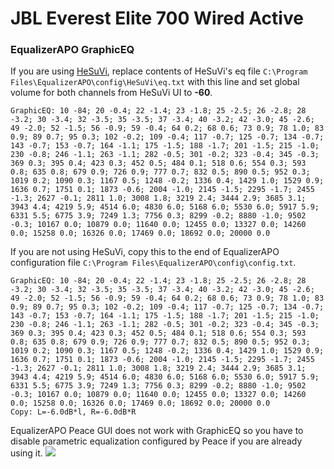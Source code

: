 # JBL Everest Elite 700 Wired Active
### EqualizerAPO GraphicEQ
If you are using [HeSuVi](https://sourceforge.net/projects/hesuvi/), replace contents of HeSuVi's eq file `C:\Program Files\EqualizerAPO\config\HeSuVi\eq.txt` with this line and set global volume for both channels from HeSuVi UI to **-60**.
```
GraphicEQ: 10 -84; 20 -0.4; 22 -1.4; 23 -1.8; 25 -2.5; 26 -2.8; 28 -3.2; 30 -3.4; 32 -3.5; 35 -3.5; 37 -3.4; 40 -3.2; 42 -3.0; 45 -2.6; 49 -2.0; 52 -1.5; 56 -0.9; 59 -0.4; 64 0.2; 68 0.6; 73 0.9; 78 1.0; 83 0.9; 89 0.7; 95 0.3; 102 -0.2; 109 -0.4; 117 -0.7; 125 -0.7; 134 -0.7; 143 -0.7; 153 -0.7; 164 -1.1; 175 -1.5; 188 -1.7; 201 -1.5; 215 -1.0; 230 -0.8; 246 -1.1; 263 -1.1; 282 -0.5; 301 -0.2; 323 -0.4; 345 -0.3; 369 0.3; 395 0.4; 423 0.3; 452 0.5; 484 0.1; 518 0.6; 554 0.3; 593 0.8; 635 0.8; 679 0.9; 726 0.9; 777 0.7; 832 0.5; 890 0.5; 952 0.3; 1019 0.2; 1090 0.3; 1167 0.5; 1248 -0.2; 1336 0.4; 1429 1.0; 1529 0.9; 1636 0.7; 1751 0.1; 1873 -0.6; 2004 -1.0; 2145 -1.5; 2295 -1.7; 2455 -1.3; 2627 -0.1; 2811 1.0; 3008 1.8; 3219 2.4; 3444 2.9; 3685 3.1; 3943 4.4; 4219 5.9; 4514 6.0; 4830 6.0; 5168 6.0; 5530 6.0; 5917 5.9; 6331 5.5; 6775 3.9; 7249 1.3; 7756 0.3; 8299 -0.2; 8880 -1.0; 9502 -0.3; 10167 0.0; 10879 0.0; 11640 0.0; 12455 0.0; 13327 0.0; 14260 0.0; 15258 0.0; 16326 0.0; 17469 0.0; 18692 0.0; 20000 0.0
```
If you are not using HeSuVi, copy this to the end of EqualizerAPO configuration file `C:\Program Files\EqualizerAPO\config\config.txt`.
```
GraphicEQ: 10 -84; 20 -0.4; 22 -1.4; 23 -1.8; 25 -2.5; 26 -2.8; 28 -3.2; 30 -3.4; 32 -3.5; 35 -3.5; 37 -3.4; 40 -3.2; 42 -3.0; 45 -2.6; 49 -2.0; 52 -1.5; 56 -0.9; 59 -0.4; 64 0.2; 68 0.6; 73 0.9; 78 1.0; 83 0.9; 89 0.7; 95 0.3; 102 -0.2; 109 -0.4; 117 -0.7; 125 -0.7; 134 -0.7; 143 -0.7; 153 -0.7; 164 -1.1; 175 -1.5; 188 -1.7; 201 -1.5; 215 -1.0; 230 -0.8; 246 -1.1; 263 -1.1; 282 -0.5; 301 -0.2; 323 -0.4; 345 -0.3; 369 0.3; 395 0.4; 423 0.3; 452 0.5; 484 0.1; 518 0.6; 554 0.3; 593 0.8; 635 0.8; 679 0.9; 726 0.9; 777 0.7; 832 0.5; 890 0.5; 952 0.3; 1019 0.2; 1090 0.3; 1167 0.5; 1248 -0.2; 1336 0.4; 1429 1.0; 1529 0.9; 1636 0.7; 1751 0.1; 1873 -0.6; 2004 -1.0; 2145 -1.5; 2295 -1.7; 2455 -1.3; 2627 -0.1; 2811 1.0; 3008 1.8; 3219 2.4; 3444 2.9; 3685 3.1; 3943 4.4; 4219 5.9; 4514 6.0; 4830 6.0; 5168 6.0; 5530 6.0; 5917 5.9; 6331 5.5; 6775 3.9; 7249 1.3; 7756 0.3; 8299 -0.2; 8880 -1.0; 9502 -0.3; 10167 0.0; 10879 0.0; 11640 0.0; 12455 0.0; 13327 0.0; 14260 0.0; 15258 0.0; 16326 0.0; 17469 0.0; 18692 0.0; 20000 0.0
Copy: L=-6.0dB*l, R=-6.0dB*R
```
EqualizerAPO Peace GUI does not work with GraphicEQ so you have to disable parametric equalization configured by Peace if you are already using it.
![](https://raw.githubusercontent.com/jaakkopasanen/AutoEq/master/results/Headphone.com/innerfidelity/onear/JBL%20Everest%20Elite%20700%20Wired%20Active/JBL%20Everest%20Elite%20700%20Wired%20Active.png)
